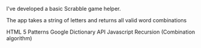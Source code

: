 I've developed a basic Scrabble game helper.

The app takes a string of letters and returns all valid word combinations

HTML 5 Patterns
Google Dictionary API
Javascript
Recursion (Combination algorithm)